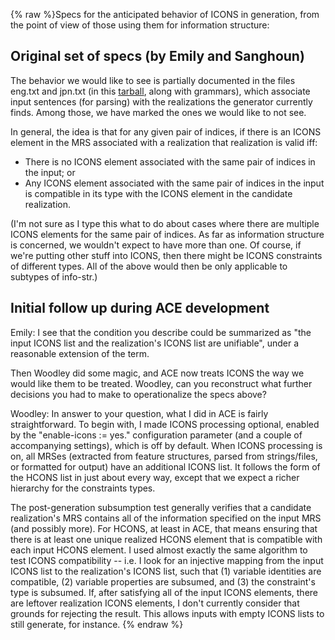 {% raw %}Specs for the anticipated behavior of ICONS in generation, from the
point of view of those using them for information structure:

## Original set of specs (by Emily and Sanghoun)

The behavior we would like to see is partially documented in the files
eng.txt and jpn.txt (in this
[tarball](http://faculty.washington.edu/ebender/ICONS-test.tgz), along
with grammars), which associate input sentences (for parsing) with the
realizations the generator currently finds. Among those, we have marked
the ones we would like to not see.

In general, the idea is that for any given pair of indices, if there is
an ICONS element in the MRS associated with a realization that
realization is valid iff:

- There is no ICONS element associated with the same pair of indices
in the input; or
- Any ICONS element associated with the same pair of indices in the
input is compatible in its type with the ICONS element in the
candidate realization.

(I'm not sure as I type this what to do about cases where there are
multiple ICONS elements for the same pair of indices. As far as
information structure is concerned, we wouldn't expect to have more than
one. Of course, if we're putting other stuff into ICONS, then there
might be ICONS constraints of different types. All of the above would
then be only applicable to subtypes of info-str.)

## Initial follow up during ACE development

Emily: I see that the condition you describe could be summarized as "the
input ICONS list and the realization's ICONS list are unifiable", under
a reasonable extension of the term.

Then Woodley did some magic, and ACE now treats ICONS the way we would
like them to be treated. Woodley, can you reconstruct what further
decisions you had to make to operationalize the specs above?

Woodley: In answer to your question, what I did in ACE is fairly
straightforward. To begin with, I made ICONS processing optional,
enabled by the "enable-icons := yes." configuration parameter (and a
couple of accompanying settings), which is off by default. When ICONS
processing is on, all MRSes (extracted from feature structures, parsed
from strings/files, or formatted for output) have an additional ICONS
list. It follows the form of the HCONS list in just about every way,
except that we expect a richer hierarchy for the constraints types.

The post-generation subsumption test generally verifies that a candidate
realization's MRS contains all of the information specified on the input
MRS (and possibly more). For HCONS, at least in ACE, that means ensuring
that there is at least one unique realized HCONS element that is
compatible with each input HCONS element. I used almost exactly the same
algorithm to test ICONS compatibility -- i.e. I look for an injective
mapping from the input ICONS list to the realization's ICONS list, such
that (1) variable identities are compatible, (2) variable properties are
subsumed, and (3) the constraint's type is subsumed. If, after
satisfying all of the input ICONS elements, there are leftover
realization ICONS elements, I don't currently consider that grounds for
rejecting the result. This allows inputs with empty ICONS lists to still
generate, for instance.
<update date omitted for speed>{% endraw %}
